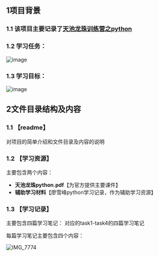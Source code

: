 ## 1项目背景

### 1.1 该项目主要记录了[天池龙珠训练营之python](https://tianchi.aliyun.com/specials/promotion/aicamppython?spm=5176.14154004.J_1266466330.1.15985699TWcUSh)

### 1.2 学习任务：

![image](https://user-images.githubusercontent.com/64119929/127109946-78245155-3d80-45b6-987e-ff9ed62f4c41.png)

### 1.3 学习目标：

![image](https://user-images.githubusercontent.com/64119929/127110095-c1f3dc30-6d74-49ed-beeb-0195870142d9.png)

## 2文件目录结构及内容

### 1.1 【readme】
对项目的简单介绍和文件目录及内容的说明

### 1.2 【学习资源】
主要包含两个内容：
* **天池龙珠python.pdf**【为官方提供主要课件】
* **辅助学习材料**【廖雪峰python学习记录，作为辅助学习资源】


### 1.3 【学习记录】
主要包含四篇学习笔记：
对应的task1-task4的四篇学习笔记



每篇学习笔记主要包含四个内容：

![IMG_7774](https://user-images.githubusercontent.com/64119929/127110817-3911fab5-7942-4565-a52e-788633761ef2.jpg)








   

    


    




